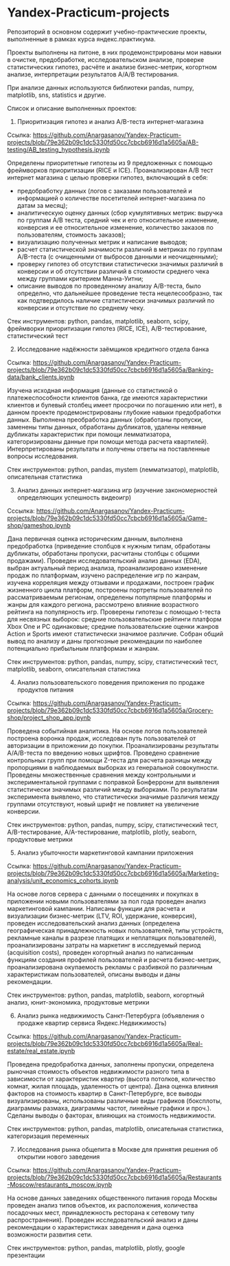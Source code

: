 # Yandex-Practicum-projects

Репозиторий в основном содержит учебно-практические проекты, выполненные в рамках курса яндекс.практикума.

Проекты выполнены на питоне, в них продемонстрированы мои навыки в очистке, предобработке, исследовательском анализе, проверке статистических гипотез, расчёте и анализе бизнес-метрик, когортном анализе, интерпретации результатов A/A/B тестирования.

При анализе данных используются библиотеки pandas, numpy, matplotlib, sns, statistics и другие.

Список и описание выполненных проектов:

1. Приоритизация гипотез и анализ A/B-теста интернет-магазина

Ссылка: https://github.com/Anargasanov/Yandex-Practicum-projects/blob/79e362b09c1dc5330fd50cc7cbcb6916d1a5605a/AB-testing/AB_testing_hypothesis.ipynb

Определены приоритетные гипотезы из 9 предложенных с помощью фреймворков приоритизации (RICE и ICE). Проанализирован A/B тест интернет магазина с целью проверки гипотез, включающий в себя:

- предобработку данных (логов с заказами пользователей и информацией о количестве посетителей интернет-магазина по датам за месяц);
- аналитическую оценку данных (сбор кумулятивных метрик: выручка по группам A/B теста, средний чек и его относительное изменение, конверсия и ее относительное изменение, количество заказов по пользователям, стоимость заказов);
- визуализацию полученных метрик и написание выводов;
- расчет статистической значимости различий в метриках по группам A/B-теста (с очищенными от выбросов данными и неочищенными);
- проверку гипотез об отсутствии статистически значимых различий в конверсии и об отсутствии различий в стоимости среднего чека между группами критерием Манна-Уитни;
- описание выводов по проведенному анализу A/B-теста, было определно, что дальнейшее проведение теста нецелесообразно, так как подтвердилось наличие статистически значимых различий по конверсии и отсутствие по среднему чеку.

Стек инструментов: python, pandas, matplotlib, seaborn, scipy, фреймворки приоритизации гипотез (RICE, ICE), A/B-тестирование, статистический тест

2. Исследование надёжности заёмщиков кредитного отдела банка

Ссылка: https://github.com/Anargasanov/Yandex-Practicum-projects/blob/79e362b09c1dc5330fd50cc7cbcb6916d1a5605a/Banking-data/bank_clients.ipynb

Изучена исходная информация (данные со статистикой о платежеспособности клиентов банка, где имеются характеристики клиентов и булевый столбец имеет просрочки по погашению или нет), в данном проекте продемонстрированы глубокие навыки предобработки данных. Выполнена преобработка данных (обработаны пропуски, заменены типы данных, обработаны дубликатов, удалены неявные дубликаты характеристик при помощи лемматизатора, категоризированы данные при помощи метода расчета квартилей). Интерпретированы результаты и получены ответы на поставленные вопросы исследования.

Стек инструментов: python, pandas, mystem (лемматизатор), matplotlib, описательная статистика

3. Анализ данных интернет-магазина игр (изучение закономерностей определяющих успешность видеоигр)

Сссылка: https://github.com/Anargasanov/Yandex-Practicum-projects/blob/79e362b09c1dc5330fd50cc7cbcb6916d1a5605a/Game-shop/gameshop.ipynb

Дана первичная оценка историческим данным, выполнена предобработка (приведение столбцов к нужным типам, обработаны дубликаты, обработаны пропуски, расчитаны столбцы с общими продажами). Проведен исследовательский анализ данных (EDA), выбран актуальный период анализа, проанализировано изменение продаж по платформам, изучено распределение игр по жанрам, изучена корреляция между отзывами и продажами, построен график жизненного цикла платформ, построены портреты пользователей по рассматриваемым регионам, определены популярные платформы и жанры для каждого региона, рассмотрено влияние возрастного рейтинга на популярность игр. Проверены гипотезы с помощью t-теста для несвязных выборок: средние пользовательские рейтинги платформ Xbox One и PC одинаковые; средние пользовательские оценки жанров Action и Sports имеют статистически значимое различие. Собран общий вывод по анализу и даны прогнозные рекомендации по наиболее потенциально прибыльным платформам и жанрам.

Стек инструментов: python, pandas, numpy, scipy, статистический тест, matplotlib, seaborn, описательная статистика

4. Анализ пользовательского поведения приложения по продаже продуктов питания

Ссылка: https://github.com/Anargasanov/Yandex-Practicum-projects/blob/79e362b09c1dc5330fd50cc7cbcb6916d1a5605a/Grocery-shop/project_shop_app.ipynb

Проведена событийная аналитика. На основе логов пользователей построена воронка продаж, исследован путь пользователей от авторизации в приложении до покупки. Проанализированы результаты A/A/B-теста по введению новых шрифтов. Проведено сравнение контрольных групп при помощи Z-теста для расчета разницы между пропорциями в наблюдаемых выборках из генеральной совокупности. Проведены множественные сравнения между контрольными и экспериментальной группами с поправкой Бонферрони для выявления статистически значимых различий между выборками. По результатам эксперимента выявлено, что статистически значимые различия между группами отсутствуют, новый шрифт не повлияет на увеличение конверсии.

Стек инструментов: python, pandas, numpy, scipy, статистический тест, A/B-тестирование, A/A-тестирование, matplotlib, plotly, seaborn, продуктовые метрики

5. Анализ убыточности маркетинговой кампании приложения

Ссылка: https://github.com/Anargasanov/Yandex-Practicum-projects/blob/79e362b09c1dc5330fd50cc7cbcb6916d1a5605a/Marketing-analysis/unit_economics_cohorts.ipynb

На основе логов сервера с данными о посещениях и покупках в приложении новыми пользователями за пол года проведен анализ маркетинговой кампании. Написаны функции для расчета и визуализации бизнес-метрик (LTV, ROI, удержание, конверсия), проведен исследовательский анализ данных (определена географическая принадлежность новых пользователей, типы устройств, рекламные каналы в разрезе платящих и неплатящих пользователей), проанализированы затраты на маркетинг в исследуемый период (acquisition costs), проведен когортный анализ по написанным функциям создания профилей пользователей и расчета бизнес-метрик, проанализирована окупаемость рекламы с разбивкой по различным характеристикам пользователей, описаны выводы и даны рекомендации.

Стек инструментов: python, pandas, matplotlib, seaborn, когортный анализ, юнит-экономика, продуктовые метрики

6. Анализ рынка недвижимость Санкт-Петербурга (объявления о продаже квартир сервиса Яндекс.Недвижимость)

Ссылка: https://github.com/Anargasanov/Yandex-Practicum-projects/blob/79e362b09c1dc5330fd50cc7cbcb6916d1a5605a/Real-estate/real_estate.ipynb

Проведена предобработка данных, заполнены пропуски, определена рыночная стоимость объектов недвижимости разного типа в зависимости от характеристик квартир (высота потолков, количество комнат, жилая площадь, удаленность от центра). Дана оценка влияния факторов на стоимость квартир в Санкт-Петербурге, все выводы визуализированы, использованы различные виды графиков (боксплоты, диаграммы размаха, диаграммы частот, линейные графики и проч.). Сделаны выводы о факторах, влияющих на стоимость недвижимости.

Стек инструментов: python, pandas, matplotlib, описательная статистика, категоризация переменных

7. Исследования рынка общепита в Москве для принятия решения об открытии нового заведения

Ссылка: https://github.com/Anargasanov/Yandex-Practicum-projects/blob/79e362b09c1dc5330fd50cc7cbcb6916d1a5605a/Restaurants-Moscow/restaurants_moscow.ipynb

На основе данных заведениях общественного питания города Москвы проведен анализ типов объектов, их расположения, количества посадочных мест, принадлежность ресторана к сетевому типу распространения). Проведен исследовательский анализ и даны рекомендации о характеристиках заведения и дана оценка возможности развития сети.

Стек инструментов: python, pandas, matplotlib, plotly, google презентации
